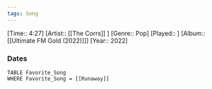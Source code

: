 ```yaml
---
tags: Song  
---
```

[Time:: 4:27]
[Artist:: [[The Corrs]] ]
[Genre:: Pop]
[Played:: ]
[Album:: [[Ultimate FM Gold (2022)]]]
[Year:: 2022]
### Dates
````dataview
TABLE Favorite_Song
WHERE Favorite_Song = [[Runaway]]
````